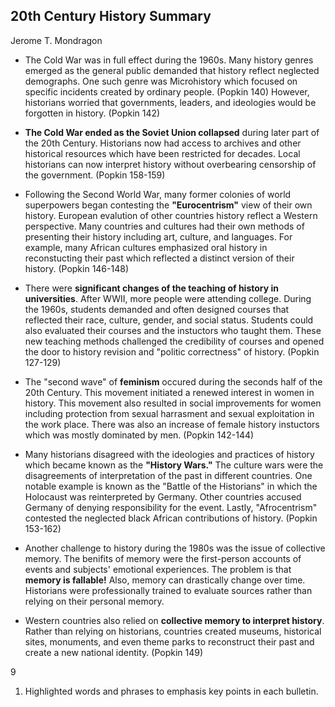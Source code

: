 ## 20th Century History Summary 
Jerome T. Mondragon

- The Cold War was in full effect during the 1960s. Many history genres emerged as the general public demanded that history reflect neglected demographs. One such genre was Microhistory which focused on specific incidents created by ordinary people. (Popkin 140) However, historians worried that governments, leaders, and ideologies would be forgotten in history. (Popkin 142)

- __The Cold War ended as the Soviet Union collapsed__ during later part of the 20th Century. Historians now had access to archives and other historical resources which have been restricted for decades. Local historians can now interpret history without overbearing censorship of the government. (Popkin 158-159)

- Following the Second World War, many former colonies of world superpowers began contesting the __"Eurocentrism"__ view of their own history. European evalution of other countries history reflect a Western perspective. Many countries and cultures had their own methods of presenting their history including art, culture, and languages. For example, many African cultures emphasized oral history in reconstucting their past which reflected a distinct version of their history. (Popkin 146-148)

- There were __significant changes of the teaching of history in universities__. After WWII, more people were attending college. During the 1960s, students demanded and often designed courses that reflected their race, culture, gender, and social status. Students could also evaluated their courses and the instuctors who taught them. These new teaching methods challenged the credibility of courses and opened the door to history revision and "politic correctness" of history. (Popkin 127-129)
  
- The "second wave" of __feminism__ occured during the seconds half of the 20th Century. This movement initiated a renewed interest in women in history. This movement also resulted in social improvements for women including protection from sexual harrasment and sexual exploitation in the work place. There was also an increase of female history instuctors which was mostly dominated by men. (Popkin 142-144)

- Many historians disagreed with the ideologies and practices of history which became known as the __"History Wars."__ The culture wars were the disagreements of interpretation of the past in different countries. One notable example is known as the "Battle of the Historians" in which the Holocaust was reinterpreted by Germany. Other countries accused Germany of denying responsibility for the event. Lastly, "Afrocentrism" contested the neglected black African contributions of history. (Popkin 153-162)

- Another challenge to history during the 1980s was the issue of collective memory. The benifits of memory were the first-person accounts of events and subjects' emotional experiences. The problem is that __memory is fallable!__ Also, memory can drastically change over time. Historians were professionally trained to evaluate sources rather than relying on their personal memory. 

- Western countries also relied on __collective memory to interpret history__. Rather than relying on historians, countries created museums, historical sites, monuments, and even theme parks to reconstruct their past and create a new national identity. (Popkin 149) 

9

1. Highlighted words and phrases to emphasis key points in each bulletin.
